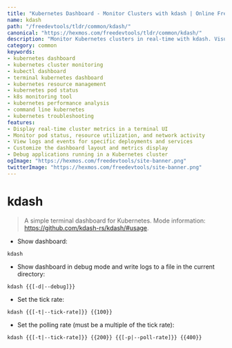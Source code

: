 ```yaml
---
title: "Kubernetes Dashboard - Monitor Clusters with kdash | Online Free DevTools by Hexmos"
name: kdash
path: "/freedevtools/tldr/common/kdash/"
canonical: "https://hexmos.com/freedevtools/tldr/common/kdash/"
description: "Monitor Kubernetes clusters in real-time with kdash. Visualize resource utilization, track pod status, and troubleshoot issues quickly. Free online tool, no registration required."
category: common
keywords:
- kubernetes dashboard
- kubernetes cluster monitoring
- kubectl dashboard
- terminal kubernetes dashboard
- kubernetes resource management
- kubernetes pod status
- k8s monitoring tool
- kubernetes performance analysis
- command line kubernetes
- kubernetes troubleshooting
features:
- Display real-time cluster metrics in a terminal UI
- Monitor pod status, resource utilization, and network activity
- View logs and events for specific deployments and services
- Customize the dashboard layout and metrics display
- Debug applications running in a Kubernetes cluster
ogImage: "https://hexmos.com/freedevtools/site-banner.png"
twitterImage: "https://hexmos.com/freedevtools/site-banner.png"
---
```


# kdash

> A simple terminal dashboard for Kubernetes.
> Mode information: <https://github.com/kdash-rs/kdash/#usage>.

- Show dashboard:

`kdash`

- Show dashboard in debug mode and write logs to a file in the current directory:

`kdash {{[-d|--debug]}}`

- Set the tick rate:

`kdash {{[-t|--tick-rate]}} {{100}}`

- Set the polling rate (must be a multiple of the tick rate):

`kdash {{[-t|--tick-rate]}} {{200}} {{[-p|--poll-rate]}} {{400}}`

